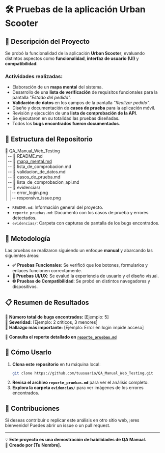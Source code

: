 # 🛠 Pruebas de la aplicación Urban Scooter

## 📌 Descripción del Proyecto
Se probó la funcionalidad de la aplicación **Urban Scooter**, evaluando distintos aspectos como **funcionalidad**, **interfaz de usuario (UI)** y **compatibilidad**.

### Actividades realizadas:

- Elaboración de un **mapa mental** del sistema.
- Desarrollo de una **lista de verificación** de requisitos funcionales para la pantalla *"Estado del pedido"*.
- **Validación de datos** en los campos de la pantalla *"Realizar pedido"*.
- Diseño y documentación de **casos de prueba** para la aplicación móvil.
- Revisión y ejecución de una **lista de comprobación de la API**.
- Se ejecutaron en su totalidad las pruebas diseñadas.
- Todos los **bugs encontrados fueron documentados**.

## 📂 Estructura del Repositorio

📁 QA_Manual_Web_Testing  
│-- 📄 README.md  
│-- 📄 [mapa_mental.md](https://github.com/paulinaburruel/Plantilla-proyecto/blob/main/mapa_mental.md)  
│-- 📄 lista_de_comprobacion.md  
│-- 📄 validacion_de_datos.md  
│-- 📄 casos_de_prueba.md  
│-- 📄 lista_de_comprobacion_api.md  
│-- 📁 evidencias/  
│   │-- error_login.png  
│   │-- responsive_issue.png  

- `README.md`: Información general del proyecto.
- `reporte_pruebas.md`: Documento con los casos de prueba y errores detectados.
- `evidencias/`: Carpeta con capturas de pantalla de los bugs encontrados.

## 🔎 Metodología
Las pruebas se realizaron siguiendo un enfoque **manual** y abarcando las siguientes áreas:
- **✅ Pruebas Funcionales**: Se verificó que los botones, formularios y enlaces funcionen correctamente.
- **🎨 Pruebas UI/UX**: Se evaluó la experiencia de usuario y el diseño visual.
- **🌐 Pruebas de Compatibilidad**: Se probó en distintos navegadores y dispositivos.

## 📋 Resumen de Resultados
🔹 **Número total de bugs encontrados:** [Ejemplo: 5]  
🔹 **Severidad:** [Ejemplo: 2 críticos, 3 menores]  
🔹 **Hallazgo más importante:** [Ejemplo: Error en login impide acceso]  

📄 **Consulta el reporte detallado en [`reporte_pruebas.md`](reporte_pruebas.md)**

## 🚀 Cómo Usarlo
1. **Clona este repositorio** en tu máquina local:
   ```bash
   git clone https://github.com/tuusuario/QA_Manual_Web_Testing.git
   ```
2. **Revisa el archivo `reporte_pruebas.md`** para ver el análisis completo.
3. **Explora la carpeta `evidencias/`** para ver imágenes de los errores encontrados.

## 📌 Contribuciones
Si deseas contribuir o replicar este análisis en otro sitio web, ¡eres bienvenido! Puedes abrir un issue o un pull request.

---

💡 **Este proyecto es una demostración de habilidades de QA Manual.**  
🚀 **Creado por [Tu Nombre].**
